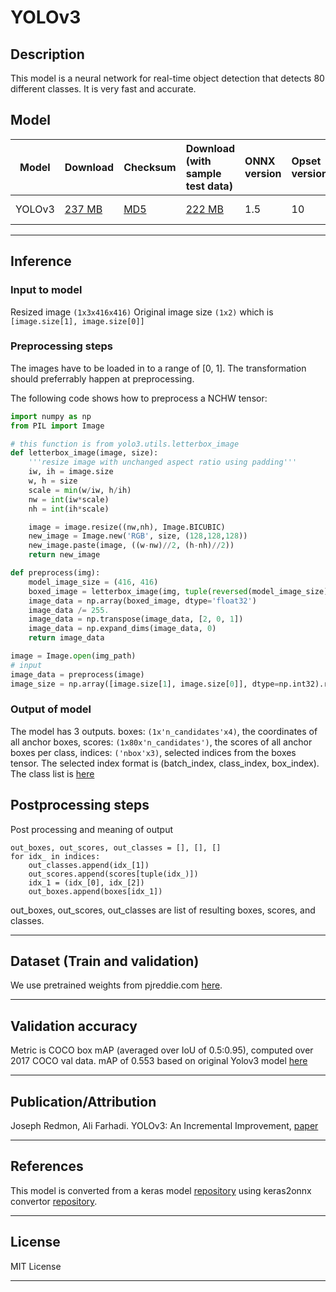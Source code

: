 # YOLOv3

## Description
This model is a neural network for real-time object detection that detects 80 different classes. It is very fast and accurate.

## Model

|Model        |Download  |Checksum|Download (with sample test data)|ONNX version|Opset version|Accuracy |
|-------------|:--------------|:--------------|:--------------|:--------------|:--------------|:--------------|
|YOLOv3       |[237 MB](https://onnxzoo.blob.core.windows.net/models/opset_10/yolov3/yolov3.onnx) | [MD5](https://onnxzoo.blob.core.windows.net/models/opset_10/yolov3/yolov3-md5.txt) |[222 MB](https://onnxzoo.blob.core.windows.net/models/opset_10/yolov3/yolov3.tar.gz)|1.5 |10 |mAP of 0.553 |



<hr>

## Inference

### Input to model
Resized image `(1x3x416x416)`
Original image size `(1x2)` which is `[image.size[1], image.size[0]]` 

### Preprocessing steps
The images have to be loaded in to a range of [0, 1]. The transformation should preferrably happen at preprocessing.

The following code shows how to preprocess a NCHW tensor:

```python
import numpy as np
from PIL import Image

# this function is from yolo3.utils.letterbox_image
def letterbox_image(image, size):
    '''resize image with unchanged aspect ratio using padding'''
    iw, ih = image.size
    w, h = size
    scale = min(w/iw, h/ih)
    nw = int(iw*scale)
    nh = int(ih*scale)

    image = image.resize((nw,nh), Image.BICUBIC)
    new_image = Image.new('RGB', size, (128,128,128))
    new_image.paste(image, ((w-nw)//2, (h-nh)//2))
    return new_image

def preprocess(img):
    model_image_size = (416, 416)
    boxed_image = letterbox_image(img, tuple(reversed(model_image_size)))
    image_data = np.array(boxed_image, dtype='float32')
    image_data /= 255.
    image_data = np.transpose(image_data, [2, 0, 1])
    image_data = np.expand_dims(image_data, 0)
    return image_data

image = Image.open(img_path)
# input
image_data = preprocess(image)
image_size = np.array([image.size[1], image.size[0]], dtype=np.int32).reshape(1, 2)
```

### Output of model
The model has 3 outputs.
boxes: `(1x'n_candidates'x4)`, the coordinates of all anchor boxes,
scores: `(1x80x'n_candidates')`, the scores of all anchor boxes per class,
indices: `('nbox'x3)`, selected indices from the boxes tensor. The selected index format is (batch_index, class_index, box_index). The class list is [here](https://github.com/qqwweee/keras-yolo3/blob/master/model_data/coco_classes.txt)

## Postprocessing steps
Post processing and meaning of output
```
out_boxes, out_scores, out_classes = [], [], []
for idx_ in indices:
    out_classes.append(idx_[1])
    out_scores.append(scores[tuple(idx_)])
    idx_1 = (idx_[0], idx_[2])
    out_boxes.append(boxes[idx_1])
```
out_boxes, out_scores, out_classes are list of resulting boxes, scores, and classes.
<hr>

## Dataset (Train and validation)
We use pretrained weights from pjreddie.com [here](https://pjreddie.com/media/files/yolov3.weights).
<hr>

## Validation accuracy
Metric is COCO box mAP (averaged over IoU of 0.5:0.95), computed over 2017 COCO val data.
mAP of 0.553 based on original Yolov3 model [here](https://pjreddie.com/darknet/yolo/)
<hr>

## Publication/Attribution
Joseph Redmon, Ali Farhadi. YOLOv3: An Incremental Improvement, [paper](https://pjreddie.com/media/files/papers/YOLOv3.pdf)

<hr>

## References
This model is converted from a keras model [repository](https://github.com/qqwweee/keras-yolo3) using keras2onnx convertor [repository](https://github.com/onnx/keras-onnx).
<hr>

## License
MIT License
<hr>